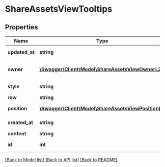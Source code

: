 # ShareAssetsViewTooltips

## Properties
Name | Type | Description | Notes
------------ | ------------- | ------------- | -------------
**updated_at** | **string** | Tooltip date updated | [optional] 
**owner** | [**\Swagger\Client\Model\ShareAssetsViewOwnerL2[]**](ShareAssetsViewOwnerL2.md) | Playlist owner details | [optional] 
**style** | **string** | Tooltip style | [optional] 
**row** | **string** | Tooltip row | [optional] 
**position** | [**\Swagger\Client\Model\ShareAssetsViewPosition[]**](ShareAssetsViewPosition.md) | Tooltip position | [optional] 
**created_at** | **string** | Tooltip date created | [optional] 
**content** | **string** | Tooltip text | [optional] 
**id** | **int** | ID of the tooltip | [optional] 

[[Back to Model list]](../README.md#documentation-for-models) [[Back to API list]](../README.md#documentation-for-api-endpoints) [[Back to README]](../README.md)



